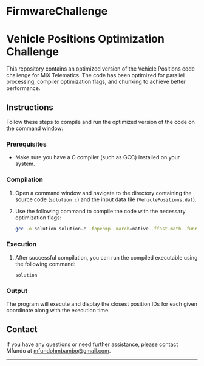 # FirmwareChallenge

# Vehicle Positions Optimization Challenge

This repository contains an optimized version of the Vehicle Positions code challenge for MiX Telematics. The code has been optimized for parallel processing, compiler optimization flags, and chunking to achieve better performance.

## Instructions

Follow these steps to compile and run the optimized version of the code on the command window:


### Prerequisites

- Make sure you have a C compiler (such as GCC) installed on your system.

### Compilation

1. Open a command window and navigate to the directory containing the source code (`solution.c`) and the input data file (`VehiclePositions.dat`).

2. Use the following command to compile the code with the necessary optimization flags:
   ```bash
   gcc -o solution solution.c -fopenmp -march=native -ffast-math -funroll-loops -O3
   ```

### Execution

1. After successful compilation, you can run the compiled executable using the following command:
   ```bash
   solution
   ```

### Output

The program will execute and display the closest position IDs for each given coordinate along with the execution time.


## Contact

If you have any questions or need further assistance, please contact Mfundo at mfundohmbambo@gmail.com.

---
